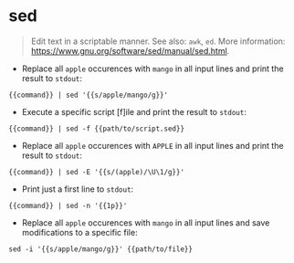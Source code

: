 # sed

> Edit text in a scriptable manner.
> See also: `awk`, `ed`.
> More information: <https://www.gnu.org/software/sed/manual/sed.html>.

- Replace all `apple` occurences with `mango` in all input lines and print the result to `stdout`:

`{{command}} | sed '{{s/apple/mango/g}}'`

- Execute a specific script [f]ile and print the result to `stdout`:

`{{command}} | sed -f {{path/to/script.sed}}`

- Replace all `apple` occurences with `APPLE` in all input lines and print the result to `stdout`:

`{{command}} | sed -E '{{s/(apple)/\U\1/g}}'`

- Print just a first line to `stdout`:

`{{command}} | sed -n '{{1p}}'`

- Replace all `apple` occurences with `mango` in all input lines and save modifications to a specific file:

`sed -i '{{s/apple/mango/g}}' {{path/to/file}}`
